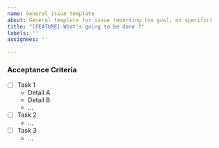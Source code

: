 ```yaml
---
name: General issue template
about: General template for issue reporting (no goal, no specific)
title: "[FEATURE] What's going to be done ?"
labels: ''
assignees: ''

---
```


### Acceptance Criteria
- [ ] Task 1
  - Detail A
  - Detail B
  - ...
- [ ] Task 2
  - ...
- [ ] Task 3
  - ...
